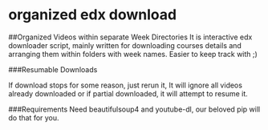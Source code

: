 organized edx download
======================
##Organized Videos within separate Week Directories
It is interactive edx downloader script, mainly written for downloading courses details and arranging them within folders with week names. Easier to keep track with ;)

###Resumable Downloads

If download stops for some reason, just rerun it, It will ignore all videos already downloaded or if partial downloaded, it will attempt to resume it.

###Requirements
Need beautifulsoup4 and youtube-dl, our beloved pip will do that for you.

